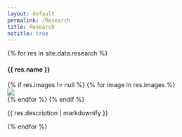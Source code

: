 ```yaml
---
layout: default
permalink: /Research
title: Research
notitle: true
---
```

<div class="container">
{% for res in site.data.research %}
<div class="row">
  <h4>{{ res.name }}</h4>
  <div class="col-md-3">
  {% if res.images != null %}
  {% for image in res.images %}
    <div class="card">
    <img class="card-img-top img-responsive" src="{{ site.baseurl }}{{ image }}"/>
    </div>
  {% endfor %}
  {% endif %}
  </div>
  <div class="col-md-9">
  <p>{{ res.description | markdownify }}</p>
  </div>
</div>
{% endfor %}
</div>
